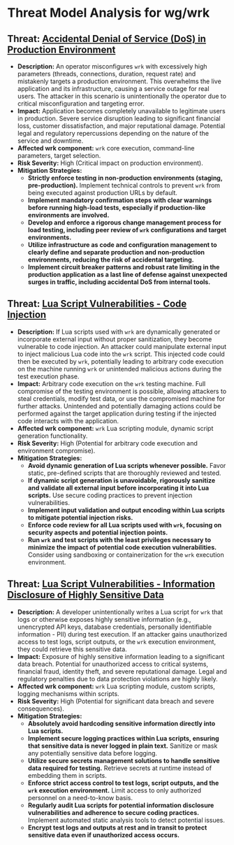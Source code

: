 # Threat Model Analysis for wg/wrk

## Threat: [Accidental Denial of Service (DoS) in Production Environment](./threats/accidental_denial_of_service__dos__in_production_environment.md)

*   **Description:**  An operator misconfigures `wrk` with excessively high parameters (threads, connections, duration, request rate) and mistakenly targets a production environment. This overwhelms the live application and its infrastructure, causing a service outage for real users. The attacker in this scenario is unintentionally the operator due to critical misconfiguration and targeting error.
*   **Impact:** Application becomes completely unavailable to legitimate users in production. Severe service disruption leading to significant financial loss, customer dissatisfaction, and major reputational damage. Potential legal and regulatory repercussions depending on the nature of the service and downtime.
*   **Affected wrk component:** `wrk` core execution, command-line parameters, target selection.
*   **Risk Severity:** High (Critical impact on production environment).
*   **Mitigation Strategies:**
    *   **Strictly enforce testing in non-production environments (staging, pre-production).** Implement technical controls to prevent `wrk` from being executed against production URLs by default.
    *   **Implement mandatory confirmation steps with clear warnings before running high-load tests, especially if production-like environments are involved.**
    *   **Develop and enforce a rigorous change management process for load testing, including peer review of `wrk` configurations and target environments.**
    *   **Utilize infrastructure as code and configuration management to clearly define and separate production and non-production environments, reducing the risk of accidental targeting.**
    *   **Implement circuit breaker patterns and robust rate limiting in the production application as a last line of defense against unexpected surges in traffic, including accidental DoS from internal tools.**

## Threat: [Lua Script Vulnerabilities - Code Injection](./threats/lua_script_vulnerabilities_-_code_injection.md)

*   **Description:**  If Lua scripts used with `wrk` are dynamically generated or incorporate external input without proper sanitization, they become vulnerable to code injection. An attacker could manipulate external input to inject malicious Lua code into the `wrk` script. This injected code could then be executed by `wrk`, potentially leading to arbitrary code execution on the machine running `wrk` or unintended malicious actions during the test execution phase.
*   **Impact:**  Arbitrary code execution on the `wrk` testing machine. Full compromise of the testing environment is possible, allowing attackers to steal credentials, modify test data, or use the compromised machine for further attacks. Unintended and potentially damaging actions could be performed against the target application during testing if the injected code interacts with the application.
*   **Affected wrk component:** `wrk` Lua scripting module, dynamic script generation functionality.
*   **Risk Severity:** High (Potential for arbitrary code execution and environment compromise).
*   **Mitigation Strategies:**
    *   **Avoid dynamic generation of Lua scripts whenever possible.** Favor static, pre-defined scripts that are thoroughly reviewed and tested.
    *   **If dynamic script generation is unavoidable, rigorously sanitize and validate all external input before incorporating it into Lua scripts.** Use secure coding practices to prevent injection vulnerabilities.
    *   **Implement input validation and output encoding within Lua scripts to mitigate potential injection risks.**
    *   **Enforce code review for all Lua scripts used with `wrk`, focusing on security aspects and potential injection points.**
    *   **Run `wrk` and test scripts with the least privileges necessary to minimize the impact of potential code execution vulnerabilities.** Consider using sandboxing or containerization for the `wrk` execution environment.

## Threat: [Lua Script Vulnerabilities - Information Disclosure of Highly Sensitive Data](./threats/lua_script_vulnerabilities_-_information_disclosure_of_highly_sensitive_data.md)

*   **Description:**  A developer unintentionally writes a Lua script for `wrk` that logs or otherwise exposes highly sensitive information (e.g., unencrypted API keys, database credentials, personally identifiable information - PII) during test execution. If an attacker gains unauthorized access to test logs, script outputs, or the `wrk` execution environment, they could retrieve this sensitive data.
*   **Impact:**  Exposure of highly sensitive information leading to a significant data breach. Potential for unauthorized access to critical systems, financial fraud, identity theft, and severe reputational damage. Legal and regulatory penalties due to data protection violations are highly likely.
*   **Affected wrk component:** `wrk` Lua scripting module, custom scripts, logging mechanisms within scripts.
*   **Risk Severity:** High (Potential for significant data breach and severe consequences).
*   **Mitigation Strategies:**
    *   **Absolutely avoid hardcoding sensitive information directly into Lua scripts.**
    *   **Implement secure logging practices within Lua scripts, ensuring that sensitive data is never logged in plain text.** Sanitize or mask any potentially sensitive data before logging.
    *   **Utilize secure secrets management solutions to handle sensitive data required for testing.** Retrieve secrets at runtime instead of embedding them in scripts.
    *   **Enforce strict access control to test logs, script outputs, and the `wrk` execution environment.** Limit access to only authorized personnel on a need-to-know basis.
    *   **Regularly audit Lua scripts for potential information disclosure vulnerabilities and adherence to secure coding practices.** Implement automated static analysis tools to detect potential issues.
    *   **Encrypt test logs and outputs at rest and in transit to protect sensitive data even if unauthorized access occurs.**

